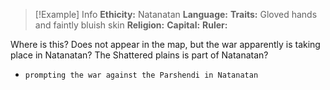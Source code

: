 > [!Example] Info
> **Ethicity:** Natanatan
> **Language:**
> **Traits:** Gloved hands and faintly bluish skin
> **Religion:** 
> **Capital:** 
> **Ruler:**

Where is this? Does not appear in the map, but the war apparently is taking place in Natanatan? The Shattered plains is part of Natanatan?
- `prompting the war against the Parshendi in Natanatan`